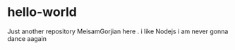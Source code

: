 # hello-world
Just another repository
MeisamGorjian here . i like Nodejs
i am never gonna dance aagain
